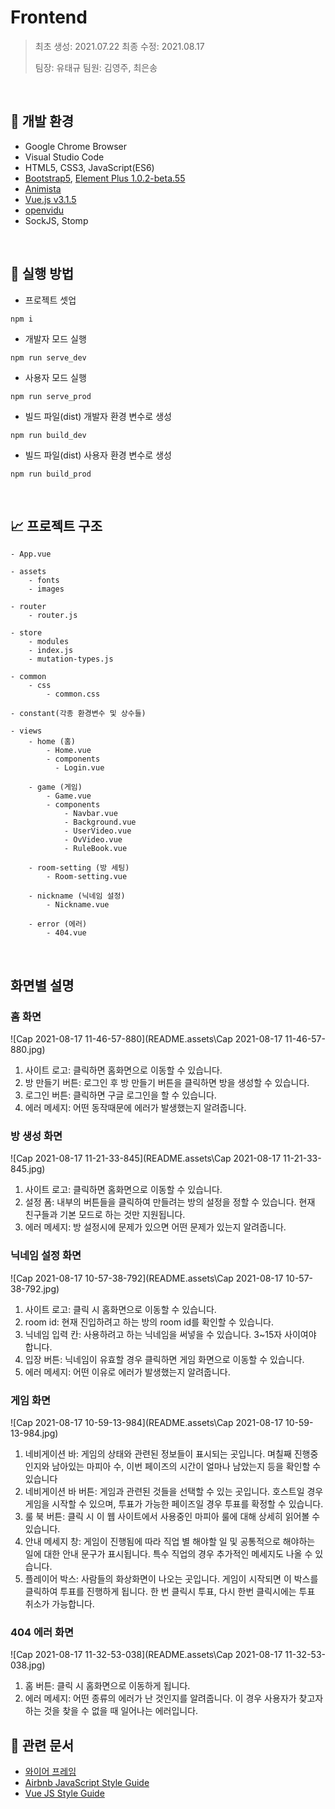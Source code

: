 # Frontend

> 최초 생성: 2021.07.22
> 최종 수정: 2021.08.17
>
> 팀장: 유태규
> 팀원: 김영주, 최은송

<br>

## 🔧 개발 환경

- Google Chrome Browser
- Visual Studio Code
- HTML5, CSS3, JavaScript(ES6)
- [Bootstrap5](https://getbootstrap.com/docs/5.0/getting-started/introduction/), [Element Plus 1.0.2-beta.55](https://element-plus.org/#/en-US)
- [Animista](https://animista.net/)
- [Vue.js v3.1.5](https://v3.ko.vuejs.org/)
- [openvidu](https://openvidu.io/)
- SockJS, Stomp

<br>

## 🔑 실행 방법

- 프로젝트 셋업

```
npm i
```

- 개발자 모드 실행

```
npm run serve_dev
```

- 사용자 모드 실행

```
npm run serve_prod
```

- 빌드 파일(dist) 개발자 환경 변수로 생성

```
npm run build_dev
```

- 빌드 파일(dist) 사용자 환경 변수로 생성

```
npm run build_prod
```

<br>

## 📈 프로젝트 구조

```
- App.vue

- assets
	- fonts
	- images

- router
	- router.js

- store
	- modules
	- index.js
	- mutation-types.js

- common
	- css
		- common.css
		
- constant(각종 환경변수 및 상수들)

- views
	- home (홈)
		- Home.vue
		- components
		  - Login.vue
	
	- game (게임)
		- Game.vue
		- components
			- Navbar.vue
			- Background.vue
			- UserVideo.vue
			- OvVideo.vue
			- RuleBook.vue
	
	- room-setting (방 세팅)
		- Room-setting.vue
	
	- nickname (닉네임 설정)
		- Nickname.vue
	
	- error (에러)
		- 404.vue
```

<br>

##  화면별 설명
### 홈 화면

![Cap 2021-08-17 11-46-57-880](README.assets\Cap 2021-08-17 11-46-57-880.jpg)

1.  사이트 로고: 클릭하면 홈화면으로 이동할 수 있습니다.
2.  방 만들기 버튼: 로그인 후 방 만들기 버튼을 클릭하면 방을 생성할 수 있습니다.
3.  로그인 버튼: 클릭하면 구글 로그인을 할 수 있습니다.
4.  에러 메세지: 어떤 동작때문에 에러가 발생했는지 알려줍니다.

### 방 생성 화면

![Cap 2021-08-17 11-21-33-845](README.assets\Cap 2021-08-17 11-21-33-845.jpg)

1.  사이트 로고: 클릭하면 홈화면으로 이동할 수 있습니다.
2.  설정 폼: 내부의 버튼들을 클릭하여 만들려는 방의 설정을 정할 수 있습니다. 현재 친구들과 기본 모드로 하는 것만 지원됩니다.
3. 에러 메세지: 방 설정시에 문제가 있으면 어떤 문제가 있는지 알려줍니다.

### 닉네임 설정 화면

![Cap 2021-08-17 10-57-38-792](README.assets\Cap 2021-08-17 10-57-38-792.jpg)

1.  사이트 로고: 클릭 시 홈화면으로 이동할 수 있습니다.
2.  room id: 현재 진입하려고 하는 방의 room id를 확인할 수 있습니다.
3.  닉네임 입력 칸: 사용하려고 하는 닉네임을 써넣을 수 있습니다. 3~15자 사이여야 합니다.
4.  입장 버튼: 닉네임이 유효할 경우 클릭하면 게임 화면으로 이동할 수 있습니다.
5.  에러 메세지: 어떤 이유로 에러가 발생했는지 알려줍니다.

### 게임 화면

![Cap 2021-08-17 10-59-13-984](README.assets\Cap 2021-08-17 10-59-13-984.jpg)

1.  네비게이션 바: 게임의 상태와 관련된 정보들이 표시되는 곳입니다. 며칠째 진행중인지와 남아있는 마피아 수, 이번 페이즈의 시간이 얼마나 남았는지 등을 확인할 수 있습니다
2.  네비게이션 바 버튼: 게임과 관련된 것들을 선택할 수 있는 곳입니다. 호스트일 경우 게임을 시작할 수 있으며, 투표가 가능한 페이즈일 경우 투표를 확정할 수 있습니다.
3.  룰 북 버튼: 클릭 시 이 웹 사이트에서 사용중인 마피아 룰에 대해 상세히 읽어볼 수 있습니다.
4.  안내 메세지 창: 게임이 진행됨에 따라 직업 별 해야할 일 및 공통적으로 해야하는 일에 대한 안내 문구가 표시됩니다. 특수 직업의  경우 추가적인 메세지도 나올 수 있습니다.
5.  플레이어 박스: 사람들의 화상화면이 나오는 곳입니다. 게임이 시작되면 이 박스를 클릭하여 투표를 진행하게 됩니다. 한 번 클릭시 투표, 다시 한번 클릭시에는 투표 취소가 가능합니다. 

### 404 에러 화면

![Cap 2021-08-17 11-32-53-038](README.assets\Cap 2021-08-17 11-32-53-038.jpg)

1.  홈 버튼: 클릭 시 홈화면으로 이동하게 됩니다.
2.  에러 메세지: 어떤 종류의 에러가 난 것인지를 알려줍니다. 이 경우 사용자가 찾고자 하는 것을 찾을 수 없을 때 일어나는 에러입니다. 

## 📘 관련 문서

- [와이어 프레임](https://www.figma.com/file/D946y8Vykt2jgYXgHfmGDM/%EB%A7%88%ED%94%BC%EC%95%84%EA%B2%8C%EC%9E%84---%EC%99%80%EC%9D%B4%EC%96%B4-%ED%94%84%EB%A0%88%EC%9E%84?node-id=0%3A1)
- [Airbnb JavaScript Style Guide](https://github.com/airbnb/javascript)
- [Vue JS Style Guide](https://kr.vuejs.org/v2/style-guide/index.html)

